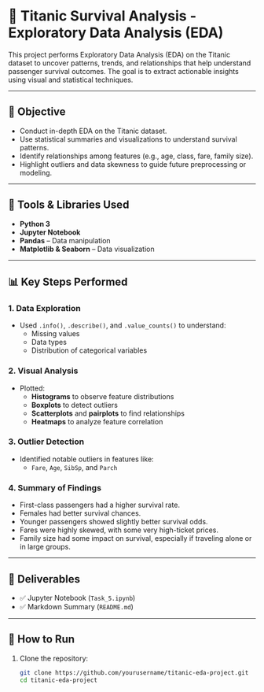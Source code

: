 # 🧠 Titanic Survival Analysis - Exploratory Data Analysis (EDA)

This project performs Exploratory Data Analysis (EDA) on the Titanic dataset to uncover patterns, trends, and relationships that help understand passenger survival outcomes. The goal is to extract actionable insights using visual and statistical techniques.

---

## 📌 Objective

- Conduct in-depth EDA on the Titanic dataset.
- Use statistical summaries and visualizations to understand survival patterns.
- Identify relationships among features (e.g., age, class, fare, family size).
- Highlight outliers and data skewness to guide future preprocessing or modeling.

---

## 🧰 Tools & Libraries Used

- **Python 3**
- **Jupyter Notebook**
- **Pandas** – Data manipulation
- **Matplotlib & Seaborn** – Data visualization

---

## 📊 Key Steps Performed

### 1. **Data Exploration**
- Used `.info()`, `.describe()`, and `.value_counts()` to understand:
  - Missing values
  - Data types
  - Distribution of categorical variables

### 2. **Visual Analysis**
- Plotted:
  - **Histograms** to observe feature distributions
  - **Boxplots** to detect outliers
  - **Scatterplots** and **pairplots** to find relationships
  - **Heatmaps** to analyze feature correlation

### 3. **Outlier Detection**
- Identified notable outliers in features like:
  - `Fare`, `Age`, `SibSp`, and `Parch`

### 4. **Summary of Findings**
- First-class passengers had a higher survival rate.
- Females had better survival chances.
- Younger passengers showed slightly better survival odds.
- Fares were highly skewed, with some very high-ticket prices.
- Family size had some impact on survival, especially if traveling alone or in large groups.

---

## 📄 Deliverables

- ✅ Jupyter Notebook (`Task_5.ipynb`)
- ✅ Markdown Summary (`README.md`)

---

## 🧩 How to Run

1. Clone the repository:
   ```bash
   git clone https://github.com/yourusername/titanic-eda-project.git
   cd titanic-eda-project


